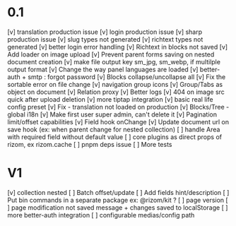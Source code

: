 # 0.1
[v] translation production issue
[v] login production issue
[v] sharp production issue
[v] slug types not generated
[v] richtext types not generated
[v] better login error handling
[v] Richtext in blocks not saved
[v] Add loader on image upload
[v] Prevent parent forms saving on nested document creation
[v] make file output key sm_jpg, sm_webp, if multilple output format
[v] Change the way panel languages are loaded
[v] better-auth + smtp : forgot password
[v] Blocks collapse/uncollapse all
[v] Fix the sortable error on file change
[v] navigation group icons
[v] Group/Tabs as object on document
[v] Relation proxy 
[v] Better logs
[v] 404 on image src quick after upload deletion
[v] more tiptap integration
[v] basic real life config preset
[v] Fix - translation not loaded on production
[v] Blocks/Tree - global i18n
[v] Make first user super admin, can't delete it 
[v] Pagination limit/offset capabilities
[v] Field hook onChange
[v] Update document url on save hook (ex: when parent change for nested collection)
[ ] handle Area with required field without default value
[ ] core plugins as direct props of rizom, ex rizom.cache
[ ] pnpm deps issue
[ ] More tests

# V1
[v] collection nested
[ ] Batch offset/update
[ ] Add fields hint/description
[ ] Put bin commands in a separate package ex: @rizom/kit ?
[ ] page version
[ ] page modification not saved message + changes saved to localStorage
[ ] more better-auth integration
[ ] configurable medias/config path
